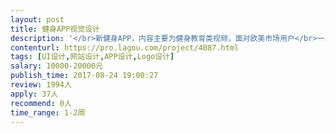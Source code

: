 ```yaml
---                
layout: post       
title: 健身APP视觉设计           
description: '</br>新健身APP，内容主要为健身教育类视频，面对欧美市场用户</br>一、 设计健身APP UI和视觉设计、logo、单页网站</br></br>二、 已经有产品原型图，主要需要视觉设计</br></br>三、 Asana Rebel (iphone), Headspace, Keep</br></br>四、 有APP设计经验，有平面设计经验，有欧美品牌或者欧美风格产品设计经验。上海或江浙地区人员公司优先</br>'     
contenturl: https://pro.lagou.com/project/4087.html      
tags: [UI设计,网站设计,APP设计,Logo设计]            
salary: 10000-20000元          
publish_time: 2017-08-24 19:00:27         
review: 1994人                   
apply: 37人                   
recommend: 0人                   
time_range: 1-2周              
---                 
```

